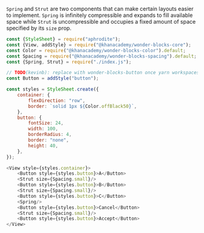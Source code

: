 `Spring` and `Strut` are two components that can make certain layouts easier to implement.
`Spring` is infinitely compressible and expands to fill available space while `Strut`
is uncompressible and occupies a fixed amount of space specified by its `size` prop.

```js
const {StyleSheet} = require("aphrodite");
const {View, addStyle} = require("@khanacademy/wonder-blocks-core");
const Color = require("@khanacademy/wonder-blocks-color").default;
const Spacing = require("@khanacademy/wonder-blocks-spacing").default;
const {Spring, Strut} = require("./index.js");

// TODO(kevinb): replace with wonder-blocks-button once yarn workspaces land
const Button = addStyle("button");

const styles = StyleSheet.create({
    container: {
        flexDirection: "row",
        border: `solid 1px ${Color.offBlack50}`,
    },
    button: {
        fontSize: 24,
        width: 100,
        borderRadius: 4,
        border: "none",
        height: 40,
    },
});

<View style={styles.container}>
    <Button style={styles.button}>A</Button>
    <Strut size={Spacing.small}/>
    <Button style={styles.button}>B</Button>
    <Strut size={Spacing.small}/>
    <Button style={styles.button}>C</Button>
    <Spring/>
    <Button style={styles.button}>Cancel</Button>
    <Strut size={Spacing.small}/>
    <Button style={styles.button}>Accept</Button>
</View>
```
